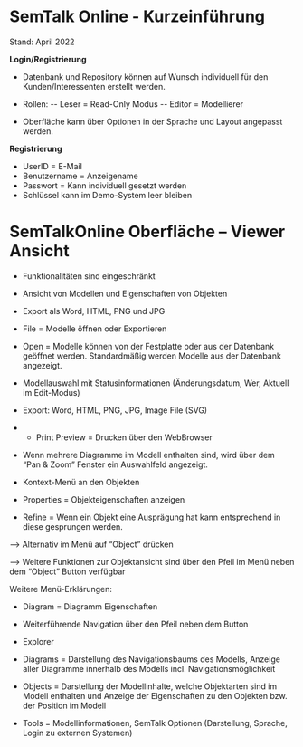 # SemTalk Online - Kurzeinführung
Stand: April 2022

**Login/Registrierung**
- Datenbank und Repository können auf Wunsch individuell für den Kunden/Interessenten erstellt werden.
- Rollen:
-- Leser = Read-Only Modus
-- Editor = Modellierer 

- Oberfläche kann über Optionen in der Sprache und Layout angepasst werden.

**Registrierung**

- UserID = E-Mail
- Benutzername = Anzeigename
- Passwort = Kann individuell gesetzt werden
- Schlüssel kann im Demo-System leer bleiben

# SemTalkOnline Oberfläche – Viewer Ansicht

- Funktionalitäten sind eingeschränkt
- Ansicht von Modellen und Eigenschaften von Objekten
- Export als Word, HTML, PNG und JPG

- File = Modelle öffnen oder Exportieren
- Open = Modelle können von der Festplatte oder aus der Datenbank geöffnet werden. Standardmäßig werden Modelle aus der Datenbank angezeigt. 
 - Modellauswahl mit Statusinformationen (Änderungsdatum, Wer, Aktuell im Edit-Modus)

- Export: Word, HTML, PNG, JPG, Image File (SVG)
- - Print Preview = Drucken über den WebBrowser

- Wenn mehrere Diagramme im Modell enthalten sind, wird über dem “Pan & Zoom” Fenster ein Auswahlfeld angezeigt.

- Kontext-Menü an den Objekten
 - Properties = Objekteigenschaften anzeigen
 - Refine = Wenn ein Objekt eine Ausprägung hat kann entsprechend in diese gesprungen werden. 

--> Alternativ im Menü auf “Object” drücken

--> Weitere Funktionen zur Objektansicht sind über den Pfeil im Menü neben dem “Object” Button verfügbar

Weitere Menü-Erklärungen:
- Diagram = Diagramm Eigenschaften
 - Weiterführende Navigation über den Pfeil neben dem Button

- Explorer 
 - Diagrams = Darstellung des Navigationsbaums des Modells, Anzeige aller Diagramme innerhalb des Modells incl. Navigationsmöglichkeit
 - Objects = Darstellung der Modellinhalte, welche Objektarten sind im Modell enthalten und Anzeige der Eigenschaften zu den Objekten bzw. der Position im Modell

- Tools = Modellinformationen, SemTalk Optionen (Darstellung, Sprache, Login zu externen Systemen)
